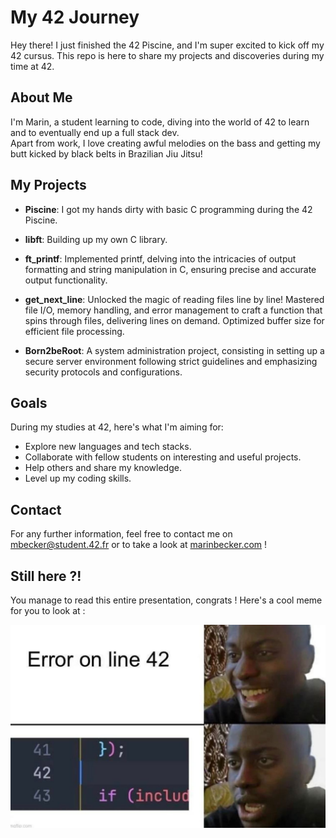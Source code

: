 # My 42 Journey

Hey there! I just finished the 42 Piscine, and I'm super excited to kick off my 42 cursus. This repo is here to share my projects and discoveries during my time at 42.

## About Me

I'm Marin, a student learning to code, diving into the world of 42 to learn and to eventually end up a full stack dev.  
Apart from work, I love creating awful melodies on the bass and getting my butt kicked by black belts in Brazilian Jiu Jitsu!

## My Projects

- **Piscine**: I got my hands dirty with basic C programming during the 42 Piscine.

- **libft**: Building up my own C library.

- **ft_printf**: Implemented printf, delving into the intricacies of output formatting and string manipulation in C, ensuring precise and accurate output functionality.

- **get_next_line**: Unlocked the magic of reading files line by line! Mastered file I/O, memory handling, and error management to craft a function that spins through files, delivering lines on demand. Optimized buffer size for efficient file processing.

- **Born2beRoot**: A system administration project, consisting in setting up a secure server environment following strict guidelines and emphasizing security protocols and configurations.


## Goals

During my studies at 42, here's what I'm aiming for:

- Explore new languages and tech stacks.
- Collaborate with fellow students on interesting and useful projects.
- Help others and share my knowledge.
- Level up my coding skills.


## Contact

For any further information, feel free to contact me on [mbecker@student.42.fr](mailto:mbecker@student.42.fr) or to take a look at [marinbecker.com](https://www.marinbecker.com) !



## Still here ?!

You manage to read this entire presentation, congrats ! Here's a cool meme for you to look at :

![Cool Meme](./.misc/meme-line42.jpg)